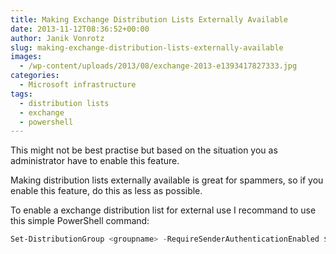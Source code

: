 ```yaml
---
title: Making Exchange Distribution Lists Externally Available
date: 2013-11-12T08:36:52+00:00
author: Janik Vonrotz
slug: making-exchange-distribution-lists-externally-available
images:
  - /wp-content/uploads/2013/08/exchange-2013-e1393417827333.jpg
categories:
  - Microsoft infrastructure
tags:
  - distribution lists
  - exchange
  - powershell
---
```

This might not be best practise but based on the situation you as administrator have to enable this feature.

Making distribution lists externally available is great for spammers, so if you enable this feature, do this as less as possible.

To enable a exchange distribution list for external use I recommand to use this simple PowerShell command:

```powershell
Set-DistributionGroup <groupname> -RequireSenderAuthenticationEnabled $false
```